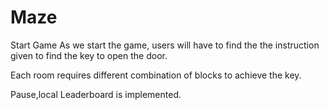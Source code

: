 # Maze

Start Game
As we start the game, users will have to find the the instruction given to find the key to open the door.

Each room requires different combination of blocks to achieve the key.

Pause,local Leaderboard is implemented.
